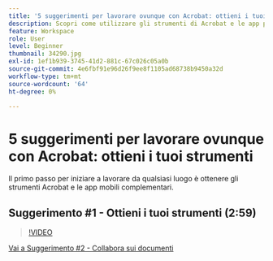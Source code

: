 ```yaml
---
title: '5 suggerimenti per lavorare ovunque con Acrobat: ottieni i tuoi strumenti'
description: Scopri come utilizzare gli strumenti di Acrobat e le app per dispositivi mobili complementari ovunque ti trovi
feature: Workspace
role: User
level: Beginner
thumbnail: 34290.jpg
exl-id: 1ef1b939-3745-41d2-881c-67c026c05a0b
source-git-commit: 4e6fbf91e96d26f9ee8f1105ad68738b9450a32d
workflow-type: tm+mt
source-wordcount: '64'
ht-degree: 0%

---
```


# 5 suggerimenti per lavorare ovunque con Acrobat: ottieni i tuoi strumenti

Il primo passo per iniziare a lavorare da qualsiasi luogo è ottenere gli strumenti Acrobat e le app mobili complementari.

## Suggerimento #1 - Ottieni i tuoi strumenti (2:59)

>[!VIDEO](https://video.tv.adobe.com/v/34290?quality=12&learn=on&hidetitle=true)

[Vai a Suggerimento #2 - Collabora sui documenti](collaborate-on-documents.md)